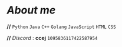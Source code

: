 # *About me*

**//** ``Python`` ``Java`` ``C++`` ``Golang`` ``JavaScript`` ``HTML`` ``CSS``

**//** *Discord* : **ccej** ``1095836117422587954``
